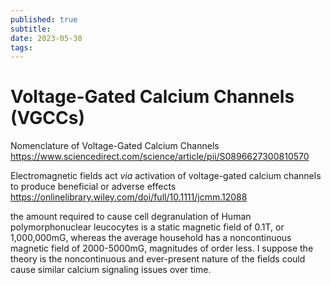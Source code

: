 ```yaml
---
published: true
subtitle:
date: 2023-05-30
tags: 
---
```


# Voltage-Gated Calcium Channels (VGCCs)

Nomenclature of Voltage-Gated Calcium Channels https://www.sciencedirect.com/science/article/pii/S0896627300810570

Electromagnetic fields act _via_ activation of voltage-gated calcium channels to produce beneficial or adverse effects https://onlinelibrary.wiley.com/doi/full/10.1111/jcmm.12088

the amount required to cause cell degranulation of Human polymorphonuclear leucocytes is a static magnetic field of 0.1T, or 1,000,000mG, whereas the average household has a noncontinuous magnetic field of 2000-5000mG, magnitudes of order less. I suppose the theory is the noncontinuous and ever-present nature of the fields could cause similar calcium signaling issues over time.

